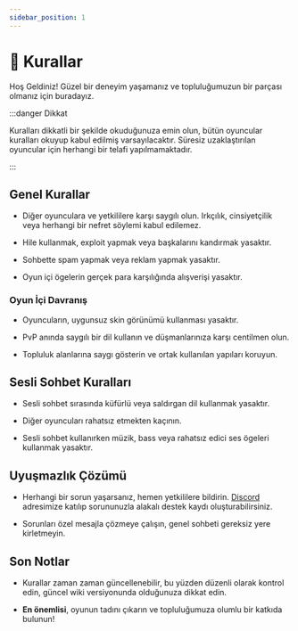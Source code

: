 ```yaml
---
sidebar_position: 1
---
```


# 📜 Kurallar

Hoş Geldiniz!
Güzel bir deneyim yaşamanız ve topluluğumuzun bir parçası olmanız için buradayız.

:::danger Dikkat

Kuralları dikkatli bir şekilde okuduğunuza emin olun, bütün oyuncular kuralları okuyup kabul edilmiş varsayılacaktır. Süresiz uzaklaştırılan oyuncular için herhangi bir telafi yapılmamaktadır.

:::

## Genel Kurallar

* Diğer oyunculara ve yetkililere karşı saygılı olun. Irkçılık, cinsiyetçilik veya herhangi bir nefret söylemi kabul edilemez.

* Hile kullanmak, exploit yapmak veya başkalarını kandırmak yasaktır.

* Sohbette spam yapmak veya reklam yapmak yasaktır.

* Oyun içi ögelerin gerçek para karşılığında alışverişi yasaktır.

<!-- 
- [Node.js](https://nodejs.org/en/download/) version 18.0 or above:
  - When installing Node.js, you are recommended to check all checkboxes related to dependencies. -->


### Oyun İçi Davranış

* Oyuncuların, uygunsuz skin görünümü kullanması yasaktır. 

* PvP anında saygılı bir dil kullanın ve düşmanlarınıza karşı centilmen olun.

* Topluluk alanlarına saygı gösterin ve ortak kullanılan yapıları koruyun.


## Sesli Sohbet Kuralları

* Sesli sohbet sırasında küfürlü veya saldırgan dil kullanmak yasaktır.

* Diğer oyuncuları rahatsız etmekten kaçının.

* Sesli sohbet kullanırken müzik, bass veya rahatsız edici ses ögeleri kullanmak yasaktır.

## Uyuşmazlık Çözümü

* Herhangi bir sorun yaşarsanız, hemen yetkililere bildirin. [Discord](https://discord.gg/craftz) adresimize katılıp sorununuzla alakalı destek kaydı oluşturabilirsiniz.

* Sorunları özel mesajla çözmeye çalışın, genel sohbeti gereksiz yere kirletmeyin.

## Son Notlar

* Kurallar zaman zaman güncellenebilir, bu yüzden düzenli olarak kontrol edin, güncel wiki versiyonunda olduğunuza dikkat edin.

* **En önemlisi**, oyunun tadını çıkarın ve topluluğumuza olumlu bir katkıda bulunun!
